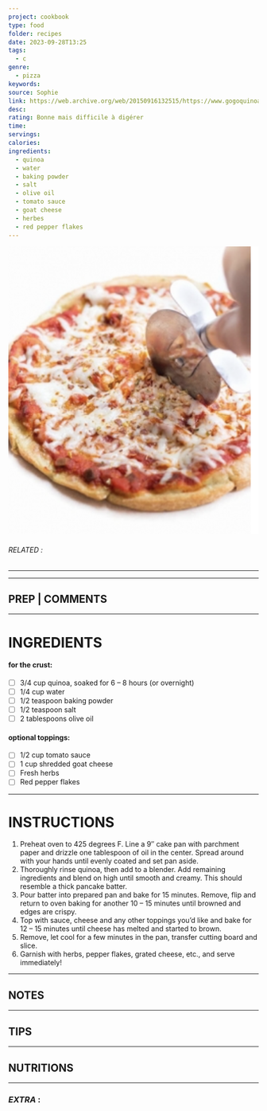```yaml
---
project: cookbook
type: food
folder: recipes
date: 2023-09-28T13:25
tags:
  - c
genre:
  - pizza
keywords: 
source: Sophie
link: https://web.archive.org/web/20150916132515/https://www.gogoquinoa.com/recipes/the-ultimate-quinoa-pizza-crust/
desc: 
rating: Bonne mais difficile à digérer
time: 
servings: 
calories: 
ingredients:
  - quinoa
  - water
  - baking powder
  - salt
  - olive oil
  - tomato sauce
  - goat cheese
  - herbes
  - red pepper flakes
---
```


![IMAGE](image_516.png)

###### *RELATED* : 
---


---
## PREP | COMMENTS



---
# INGREDIENTS

#### for the crust:

- [ ] 3/4 cup quinoa, soaked for 6 – 8 hours (or overnight)  
- [ ] 1/4 cup water  
- [ ] 1/2 teaspoon baking powder  
- [ ] 1/2 teaspoon salt  
- [ ] 2 tablespoons olive oil

#### optional toppings:  

- [ ] 1/2 cup tomato sauce  
- [ ] 1 cup shredded goat cheese  
- [ ] Fresh herbs 
- [ ] Red pepper flakes

---
# INSTRUCTIONS

1. Preheat oven to 425 degrees F. Line a 9″ cake pan with parchment paper and drizzle one tablespoon of oil in the center. Spread around with your hands until evenly coated and set pan aside.  
2. Thoroughly rinse quinoa, then add to a blender. Add remaining ingredients and blend on high until smooth and creamy. This should resemble a thick pancake batter.  
3. Pour batter into prepared pan and bake for 15 minutes. Remove, flip and return to oven baking for another 10 – 15 minutes until browned and edges are crispy.  
4. Top with sauce, cheese and any other toppings you’d like and bake for 12 – 15 minutes until cheese has melted and started to brown.  
5. Remove, let cool for a few minutes in the pan, transfer cutting board and slice.  
6. Garnish with herbs, pepper flakes, grated cheese, etc., and serve immediately!

---
## NOTES



---
## TIPS



---
## NUTRITIONS



---
### *EXTRA* :



